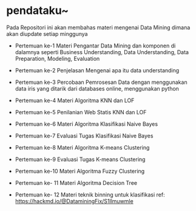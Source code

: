 # pendataku~

Pada Repositori ini akan membahas materi mengenai Data Mining dimana akan diupdate setiap minggunya

- Pertemuan ke-1
  Materi Pengantar Data Mining dan komponen di dalamnya seperti Business Understanding, Data Understanding, Data Preparation, Modeling, Evaluation

- Pertemuan ke-2
  Penjelasan Mengenai apa itu data understanding

- Pertemuan ke-3
  Percobaan Pemrosesan Data dengan menggunakan data iris yang ditarik dari databases online, menggunakan python

- Pertemuan ke-4
  Materi Algoritma KNN dan LOF

- Pertemuan ke-5
  Penilanian Web Statis KNN dan LOF

- Pertemuan ke-6
  Materi Algoritma Klasifikasi Naive Bayes

- Pertemuan ke-7
  Evaluasi Tugas Klasifikasi Naive Bayes

- Pertemuan ke-8
  Materi Algoritma K-means Clustering

- Pertemuan ke-9
  Evaluasi Tugas K-means Clustering

- Pertemuan ke-10
  Materi Algoritma Fuzzy Clustering

- Pertemuan ke- 11
  Materi Algoritma Decision Tree

- Pertemuan ke- 12
  Materi teknik binning untuk klasifikasi
  ref: https://hackmd.io/@DataminingFix/S1llmuwmle
